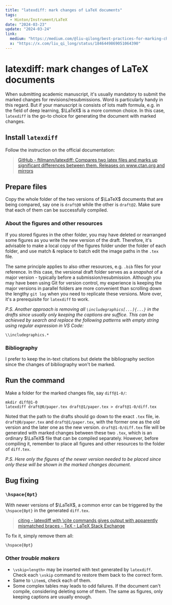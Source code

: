 ```yaml
---
title: "latexdiff: mark changes of LaTeX documents"
tags:
  - Hinton/Instrument/LaTeX
date: "2024-03-23"
update: "2024-03-24"
link:
  medium: "https://medium.com/@liu-qilong/best-practices-for-marking-changes-of-latex-documents-45451db41bb7"
  x: "https://x.com/liu_qi_long/status/1846449869051064390"
---
```


# latexdiff: mark changes of LaTeX documents

When submitting academic manuscript, it's usually mandatory to submit the marked changes for revisions/resubmissions. Word is particularly handy in this regard. But if your manuscript is consists of lots math formula, e.g. in the field of deep learning, $\LaTeX$ is a more common choice. In this case, `latexdiff` is the go-to choice for generating the document with marked changes.

## Install `latexdiff`

Follow the instruction on the official documentation:

> [GitHub - ftilmann/latexdiff: Compares two latex files and marks up significant differences between them. Releases on www.ctan.org and mirrors](https://github.com/ftilmann/latexdiff)

## Prepare files

Copy the whole folder of the two versions of $\LaTeX$ documents that are being compared, say one is `draft@0` while the other is `draft@2`. Make sure that each of them can be successfully compiled.

### About the figures and other resources

If you stored figures in the other folder, you may have deleted or rearranged some figures as you write the new version of the draft. Therefore, it's advisable to make a local copy of the figures folder under the folder of each folder, and use match & replace to batch edit the image paths in the `.tex` file.

The same principle applies to also other resources, e.g. `.bib` files for your reference. In this case, the versional draft folder serves as a _snapshot_ of a major version - typically before a submission/resubmission. Although you may have been using Git for version control, my experience is keeping the major versions in parallel folders are more convenient than scrolling down the lengthy `git log` when you need to replicate these versions. More over, it's a prerequisite for `latexdiff` to work.

_P.S. Another approach is removing all `\includegraphics[...]{...}` in the drafts since usually only keeping the captions are suffice. This can be achieved by search and replace the following patterns with empty string using regular expression in VS Code:_

```
\\includegraphics.*
```

### Bibliography

I prefer to keep the in-text citations but delete the bibliography section since the changes of bibliography won't be marked.

## Run the command

Make a folder for the marked changes file, say `diff@1-0/`:

```
mkdir diff@1-0
latexdiff draft@0/paper.tex draft@1/paper.tex > draft@1-0/diff.tex
```

Noted that the path to the drafts should go down to the exact `.tex` file, ie. `draft@0/paper.tex` and `draft@1/paper.tex`, with the former one as the old version and the later one as the new version. `draft@1-0/diff.tex` file will be generated with marked changes between these two `.tex`, which is an ordinary $\LaTeX$ file that can be compiled separately. However, before compiling it, remember to place all figures and other resources to the folder of `diff.tex`.

_P.S. Here only the figures of the newer version needed to be placed since only these will be shown in the marked changes document._

## Bug fixing

### `\hspace{0pt}`

With newer versions of $\LaTeX$, a common error can be triggered by the `\hspace{0pt}` in the generated `diff.tex`.

> [citing - latexdiff with \\cite commands gives output with apparently mismatched braces - TeX - LaTeX Stack Exchange](https://tex.stackexchange.com/questions/574280/latexdiff-with-cite-commands-gives-output-with-apparently-mismatched-braces)

To fix it,  simply remove them all:

```
\hspace{0pt}
```

### Other _trouble makers_

- `\vskip<length>` may be inserted with text generated by `latexdiff`. Check each `\vskip` command to restore them back to the correct form.
- Same to `\item`s, check each of them.
- Some complex tables may leads to odd failures. If the document can't compile, considering deleting some of them. The same as figures, only keeping captions are usually enough.